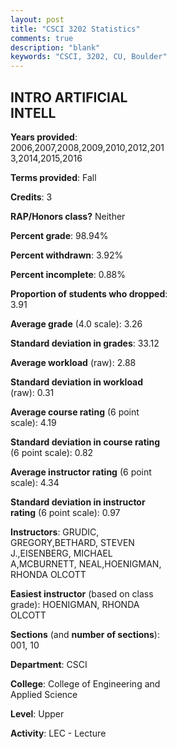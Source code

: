 ```yaml
---
layout: post
title: "CSCI 3202 Statistics"
comments: true
description: "blank"
keywords: "CSCI, 3202, CU, Boulder"
--- 
```

<head>
<script src="https://ajax.googleapis.com/ajax/libs/jquery/2.1.3/jquery.min.js"></script>
<script src="https://dl.dropboxusercontent.com/s/pc42nxpaw1ea4o9/highcharts.js?dl=0"></script>
<!-- <script src="../assets/js/highcharts.js"></script> -->
<style type="text/css">@font-face {
	font-family: "Bebas Neue";
	src: url(https://www.filehosting.org/file/details/544349/BebasNeue%20Regular.otf) format("opentype");
	}
	h1.Bebas { 
		font-family: "Bebas Neue", Verdana, Tahoma;
	}
</style>
</head>
<body>
	<div id="container" style="float: right; width: 45%; height: 88%; margin-left: 2.5%; margin-right: 2.5%;"></div>
	<script language="JavaScript">
		$(document).ready(function() {
		var chart = {type: 'column'};
		var title = {text: 'Grade Distribution'};
		var xAxis = {categories: ['A','B','C','D','F'],crosshair: true};
		var yAxis = {min: 0,title: {text: 'Percentage'}};
		var tooltip = {headerFormat: '<center><b><span style="font-size:20px">{point.key}</span></b></center>',
		               pointFormat: '<td style="padding:0"><b>{point.y:.1f}%</b></td>',
		               footerFormat: '</table>',shared: true,useHTML: true};
		var plotOptions = {column: {pointPadding: 0.0,borderWidth: 0}};  
		var credits = {enabled: false};var series= [{name: 'Percent',data: [52.62,30.82,9.84,1.97,4.75,]}];
		var json = {};
		json.chart = chart;
		json.title = title;
		json.tooltip = tooltip;
		json.xAxis = xAxis;
		json.yAxis = yAxis;  
		json.series = series;
		json.plotOptions = plotOptions;  
		json.credits = credits;
		$('#container').highcharts(json);
	});
	</script>
</body>
			   
## INTRO ARTIFICIAL INTELL

**Years provided**: 2006,2007,2008,2009,2010,2012,2013,2014,2015,2016

**Terms provided**: Fall

**Credits**: 3

**RAP/Honors class?** Neither

**Percent grade**: 98.94%

**Percent withdrawn**: 3.92%

**Percent incomplete**: 0.88%

**Proportion of students who dropped**: 3.91

**Average grade** (4.0 scale): 3.26

**Standard deviation in grades**: 33.12

**Average workload** (raw): 2.88

**Standard deviation in workload** (raw): 0.31

**Average course rating** (6 point scale): 4.19

**Standard deviation in course rating** (6 point scale): 0.82

**Average instructor rating** (6 point scale): 4.34

**Standard deviation in instructor rating** (6 point scale): 0.97

**Instructors**: GRUDIC, GREGORY,BETHARD, STEVEN J.,EISENBERG, MICHAEL A,MCBURNETT, NEAL,HOENIGMAN, RHONDA OLCOTT

**Easiest instructor** (based on class grade): HOENIGMAN, RHONDA OLCOTT

**Sections** (and **number of sections**): 001, 10

**Department**: CSCI

**College**: College of Engineering and Applied Science

**Level**: Upper

**Activity**: LEC - Lecture